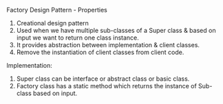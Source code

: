 Factory Design Pattern - Properties
1. Creational design pattern
2. Used when we have multiple sub-classes of a Super class & based on input we want to return one class instance.
3. It provides abstraction between implementation & client classes.
4. Remove the instantiation of client classes from client code.


Implementation: 
1. Super class can be interface or abstract class or basic class.
2. Factory class has a static method which returns the instance of Sub-class based on input.
